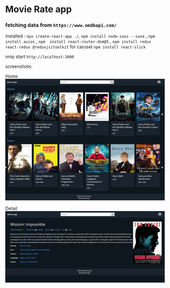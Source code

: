# Movie Rate app 

### fetching data from `https://www.omdbapi.com/`

installed : `npx create-react-app ./`, `npm install node-sass --save` , `npm install axios` , `npm  install react-router-dom@5` , `npm install redux react-redux @reduxjs/toolkit` for carusel `npm install react-slick`


nmp start  `http://localhost:3000`


screenshots:

Home
!["Home"](public/img/home.jpg)

Detail
!["Detail"](public/img/detail.jpg)
